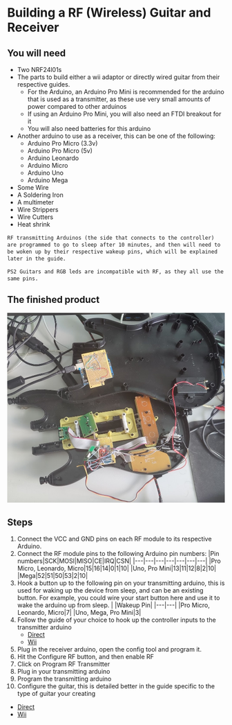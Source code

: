 # Building a RF (Wireless) Guitar and Receiver
## You will need
* Two NRF24l01s
* The parts to build either a wii adaptor or directly wired guitar from their respective guides.
  * For the Arduino, an Arduino Pro Mini is recommended for the arduino that is used as a transmitter, as these use very small amounts of power compared to other arduinos
  * If using an Arduino Pro Mini, you will also need an FTDI breakout for it
  * You will also need batteries for this arduino
* Another arduino to use as a receiver, this can be one of the following:
  * Arduino Pro Micro (3.3v)
  * Arduino Pro Micro (5v)
  * Arduino Leonardo
  * Arduino Micro
  * Arduino Uno
  * Arduino Mega
* Some Wire
* A Soldering Iron
* A multimeter
* Wire Strippers
* Wire Cutters
* Heat shrink

```note
RF transmitting Arduinos (the side that connects to the controller) are programmed to go to sleep after 10 minutes, and then will need to be woken up by their respective wakeup pins, which will be explained later in the guide.
```

```danger
PS2 Guitars and RGB leds are incompatible with RF, as they all use the same pins.
```

## The finished product
![Finished adaptor](../assets/images/rf.jpg)

## Steps
1. Connect the VCC and GND pins on each RF module to its respective Arduino.
2. Connect the RF module pins to the following Arduino pin numbers:
   |Pin numbers|SCK|MOSI|MISO|CE|IRQ|CSN|
   |---|---|---|---|---|---|---|
   |Pro Micro, Leonardo, Micro|15|16|14|0|1|10|
   |Uno, Pro Mini|13|11|12|8|2|10|
   |Mega|52|51|50|53|2|10|
3. Hook a button up to the following pin on your transmitting arduino, this is used for waking up the device from sleep, and can be an existing button. For example, you could wire your start button here and use it to wake the arduino up from sleep.
   | |Wakeup Pin|
   |---|---|
   |Pro Micro, Leonardo, Micro|7|
   |Uno, Mega, Pro Mini|3|
4. Follow the guide of your choice to hook up the controller inputs to the transmitter arduino
   * [Direct](direct.md)
   * [Wii](wii.md)
5. Plug in the receiver arduino, open the config tool and program it.
6. Hit the Configure RF button, and then enable RF
7. Click on Program RF Transmitter
8. Plug in your transmitting arduino
9.  Program the transmitting arduino
10. Configure the guitar, this is detailed better in the guide specific to the type of guitar your creating
   * [Direct](direct.md)
   * [Wii](wii.md)
